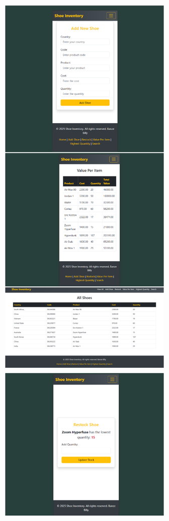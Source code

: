 
![Inventory App Screenshot](images/inventory.png)
![Inventory App ](images/inventory-3.png)
![Inventory App d](images/inventory-billy.png)

![Inventory App Screenshot](images/inventory-2.png)
